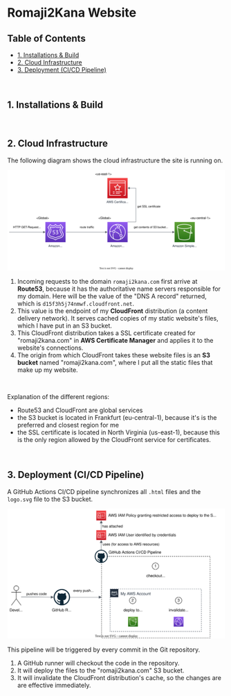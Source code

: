 # Romaji2Kana Website <!-- omit in toc -->

## Table of Contents <!-- omit in toc -->

- [1. Installations \& Build](#1-installations--build)
- [2. Cloud Infrastructure](#2-cloud-infrastructure)
- [3. Deployment (CI/CD Pipeline)](#3-deployment-cicd-pipeline)

<br>

## 1. Installations & Build

<!-- TBD

<br>

### 1.1. Requirements

| Program | Min. Version | Check if installed |
|---|---|---|
| Ruby | Version 2.5.0 or higher | `ruby -v` |
| RubyGems | - | `gem -v` |
| GCC | - | `gcc -v` and `g++ -v` |
| Make | - | `make -v` |
| Bundler | - | `bundle -v` |

<br>

### 1.2. Build

To install the project's dependencies: run `bundle install` in the root directory of this project.

To have the website up and running locally on port 4000: execute `bundle exec jekyll serve` or just `jekyll serve`.

To remove the generated files: `jekyll clean` and delete the `Gemfile.lock` file.

-->

<br>

## 2. Cloud Infrastructure

The following diagram shows the cloud infrastructure the site is running on.

![Cloud Architecture Diagram](cloud-architecture.drawio.svg)

1. Incoming requests to the domain `romaji2kana.com` first arrive at **Route53**, because it has the authoritative name servers responsible for my domain. Here will be the value of the "DNS A record" returned, which is `d15f3h5j74nmwf.cloudfront.net`.
2. This value is the endpoint of my **CloudFront** distribution (a content delivery network). It serves cached copies of my static website's files, which I have put in an S3 bucket.
3. This CloudFront distribution takes a SSL certificate created for "romaji2kana.com" in **AWS Certificate Manager** and applies it to the website's connections.
4. The origin from which CloudFront takes these website files is an **S3 bucket** named "romaji2kana.com", where I put all the static files that make up my website.

<br>

Explanation of the different regions:

- Route53 and CloudFront are global services
- the S3 bucket is located in Frankfurt (eu-central-1), because it's is the preferred and closest region for me
- the SSL certificate is located in North Virginia (us-east-1), because this is the only region allowed by the CloudFront service for certificates.

<br>

## 3. Deployment (CI/CD Pipeline)

A GitHub Actions CI/CD pipeline synchronizes all `.html` files and the `logo.svg` file to the S3 bucket.

![CI/CD Pipeline](cicd-pipeline.drawio.svg)

This pipeline will be triggered by every commit in the Git repository.

1. A GitHub runner will checkout the code in the repository.
2. It will deploy the files to the "romaji2kana.com" S3 bucket.
3. It will invalidate the CloudFront distribution's cache, so the changes are are effective immediately.

<br>